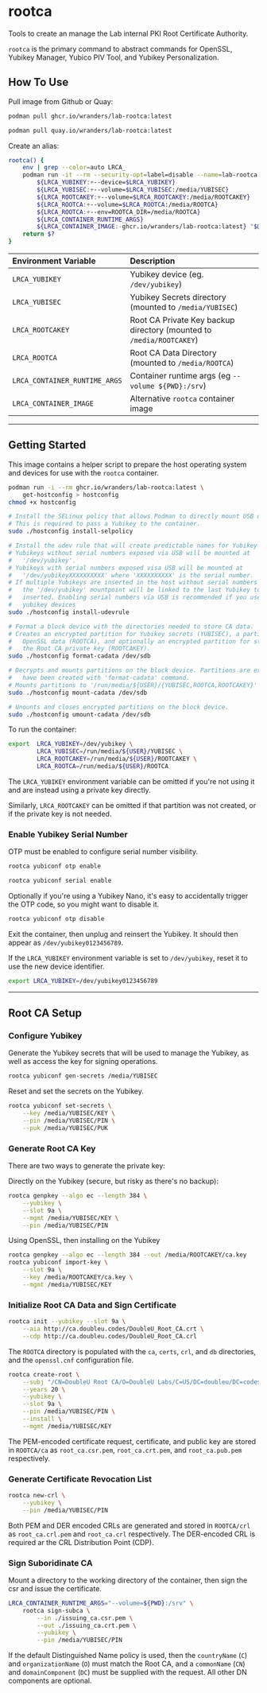 # rootca

Tools to create an manage the Lab internal PKI Root Certificate Authority.

`rootca` is the primary command to abstract commands for OpenSSL, Yubikey
Manager, Yubico PIV Tool, and Yubikey Personalization.

## How To Use

Pull image from Github or Quay:

```sh
podman pull ghcr.io/wranders/lab-rootca:latest
```

```sh
podman pull quay.io/wranders/lab-rootca:latest
```

Create an alias:

```sh
rootca() {
    env | grep --color=auto LRCA_
    podman run -it --rm --security-opt=label=disable --name=lab-rootca  \
        ${LRCA_YUBIKEY:+--device=$LRCA_YUBIKEY}                         \
        ${LRCA_YUBISEC:+--volume=$LRCA_YUBISEC:/media/YUBISEC}          \
        ${LRCA_ROOTCAKEY:+--volume=$LRCA_ROOTCAKEY:/media/ROOTCAKEY}    \
        ${LRCA_ROOTCA:+--volume=$LRCA_ROOTCA:/media/ROOTCA}             \
        ${LRCA_ROOTCA:+--env=ROOTCA_DIR=/media/ROOTCA}                  \
        ${LRCA_CONTAINER_RUNTIME_ARGS}                                  \
        ${LRCA_CONTAINER_IMAGE:-ghcr.io/wranders/lab-rootca:latest} "$@"
    return $?
}
```

| Environment Variable          | Description
| :-                            | :-
| `LRCA_YUBIKEY`                | Yubikey device (eg. `/dev/yubikey`)
| `LRCA_YUBISEC`                | Yubikey Secrets directory (mounted to `/media/YUBISEC`)
| `LRCA_ROOTCAKEY`              | Root CA Private Key backup directory (mounted to `/media/ROOTCAKEY`)
| `LRCA_ROOTCA`                 | Root CA Data Directory (mounted to `/media/ROOTCA`)
| `LRCA_CONTAINER_RUNTIME_ARGS` | Container runtime args (eg `--volume ${PWD}:/srv`)
| `LRCA_CONTAINER_IMAGE`        | Alternative `rootca` container image

---

## Getting Started

This image contains a helper script to prepare the host operating system and
devices for use with the `rootca` container.

```sh
podman run -i --rm ghcr.io/wranders/lab-rootca:latest \
    get-hostconfig > hostconfig
chmod +x hostconfig
```

```sh
# Install the SELinux policy that allows Podman to directly mount USB devices.
# This is required to pass a Yubikey to the container.
sudo ./hostconfig install-selpolicy

# Install the udev rule that will create predictable names for Yubikey devices.
# Yubikeys without serial numbers exposed via USB will be mounted at
#   '/dev/yubikey'.
# Yubikeys with serial numbers exposed visa USB will be mounted at
#   '/dev/yubikeyXXXXXXXXXX' where 'XXXXXXXXXX' is the serial number.
# If multiple Yubikeys are inserted in the host without serial numbers exposed,
#   the '/dev/yubikey' mountpoint will be linked to the last Yubikey to be
#   inserted. Enabling serial numbers via USB is recommended if you use multiple
#   yubikey devices
sudo ./hostconfig install-udevrule

# Format a block device with the directories needed to store CA data.
# Creates an encrypted partition for Yubikey secrets (YUBISEC), a partition for
#   OpenSSL data (ROOTCA), and optionally an encrypted partition for storing
#   the Root CA private key (ROOTCAKEY).
sudo ./hostconfig format-cadata /dev/sdb

# Decrypts and mounts partitions on the block device. Partitions are expected to
#   have been created with 'format-cadata' command.
# Mounts partitions to '/run/media/${USER}/{YUBISEC,ROOTCA,ROOTCAKEY}'
sudo ./hostconfig mount-cadata /dev/sdb

# Unounts and closes encrypted partitions on the block device.
sudo ./hostconfig umount-cadata /dev/sdb
```

To run the container:

```sh
export  LRCA_YUBIKEY=/dev/yubikey \
        LRCA_YUBISEC=/run/media/${USER}/YUBISEC \
        LRCA_ROOTCAKEY=/run/media/${USER}/ROOTCAKEY \
        LRCA_ROOTCA=/run/media/${USER}/ROOTCA
```

The `LRCA_YUBIKEY` environment variable can be omitted if you're not using it
and are instead using a private key directly.

Similarly, `LRCA_ROOTCAKEY` can be omitted if that partition was not created, or
if the private key is not needed.

### Enable Yubikey Serial Number

OTP must be enabled to configure serial number visibility.

```sh
rootca yubiconf otp enable
```

```sh
rootca yubiconf serial enable
```

Optionally if you're using a Yubikey Nano, it's easy to accidentally trigger the
OTP code, so you might want to disable it.

```sh
rootca yubiconf otp disable
```

Exit the container, then unplug and reinsert the Yubikey. It should then appear
as `/dev/yubikey0123456789`.

If the `LRCA_YUBIKEY` environment variable is set to `/dev/yubikey`, reset it to
use the new device identifier.

```sh
export LRCA_YUBIKEY=/dev/yubikey0123456789
```

---

## Root CA Setup

### Configure Yubikey

Generate the Yubikey secrets that will be used to manage the Yubikey, as well as
access the key for signing operations.

```sh
rootca yubiconf gen-secrets /media/YUBISEC
```

Reset and set the secrets on the Yubikey.

```sh
rootca yubiconf set-secrets \
    --key /media/YUBISEC/KEY \
    --pin /media/YUBISEC/PIN \
    --puk /media/YUBISEC/PUK
```

### Generate Root CA Key

There are two ways to generate the private key:

Directly on the Yubikey (secure, but risky as there's no backup):

```sh
rootca genpkey --algo ec --length 384 \
    --yubikey \
    --slot 9a \
    --mgmt /media/YUBISEC/KEY \
    --pin /media/YUBISEC/PIN
```

Using OpenSSL, then installing on the Yubikey

```sh
rootca genpkey --algo ec --length 384 --out /media/ROOTCAKEY/ca.key
rootca yubiconf import-key \
    --slot 9a \
    --key /media/ROOTCAKEY/ca.key \
    --mgmt /media/YUBISEC/KEY
```

### Initialize Root CA Data and Sign Certificate

```sh
rootca init --yubikey --slot 9a \
    --aia http://ca.doubleu.codes/DoubleU_Root_CA.crt \
    --cdp http://ca.doubleu.codes/DoubleU_Root_CA.crl
```

The `ROOTCA` directory is populated with the `ca`, `certs`, `crl`, and `db`
directories, and the `openssl.cnf` configuration file.

```sh
rootca create-root \
    --subj "/CN=DoubleU Root CA/O=DoubleU Labs/C=US/DC=doubleu/DC=codes" \
    --years 20 \
    --yubikey \
    --slot 9a \
    --pin /media/YUBISEC/PIN \
    --install \
    --mgmt /media/YUBISEC/KEY
```

The PEM-encoded certificate request, certificate, and public key are stored in
`ROOTCA/ca` as `root_ca.csr.pem`, `root_ca.crt.pem`, and `root_ca.pub.pem`
respectively.

### Generate Certificate Revocation List

```sh
rootca new-crl \
    --yubikey \
    --pin /media/YUBISEC/PIN
```

Both PEM and DER encoded CRLs are generated and stored in
`ROOTCA/crl` as `root_ca.crl.pem` and `root_ca.crl` respectively. The
DER-encoded CRL is required ar the CRL Distribution Point (CDP).

### Sign Suboridinate CA

Mount a directory to the working directory of the container, then sign the csr
and issue the certificate.

```sh
LRCA_CONTAINER_RUNTIME_ARGS="--volume=${PWD}:/srv" \
    rootca sign-subca \
        --in ./issuing_ca.csr.pem \
        --out ./issuing_ca.crt.pem \
        --yubikey \
        --pin /media/YUBISEC/PIN
```

If the default Distinguished Name policy is used, then the `countryName` (`C`)
and `organizationName` (`O`) must match the Root CA, and a `commonName` (`CN`)
and `domainComponent` (`DC`) must be supplied with the request. All other DN
components are optional.
